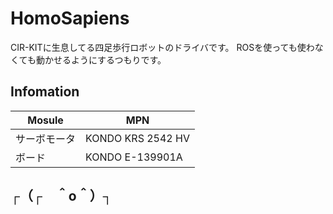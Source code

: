 # HomoSapiens

CIR-KITに生息してる四足歩行ロボットのドライバです。
ROSを使っても使わなくても動かせるようにするつもりです。

## Infomation
Mosule | MPN
--- | ---
サーボモータ | KONDO KRS 2542 HV
ボード | KONDO E-139901A

## ┌（┌　＾o＾）┐
